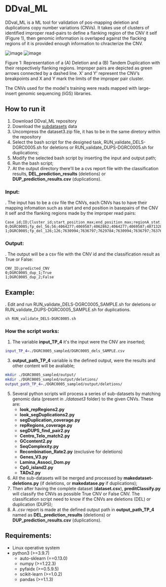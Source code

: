 # DDval_ML
DDval_ML is a ML tool for validation of pos-mapping deletion and duplications copy number variations (CNVs). It takes use of clusters of identified improper read-pairs to define a flanking region of the CNV it self (Figure 1), then genomic information is overlaped against the flacking regions of it is provided enough information to chracterize the CNV. 

![image](https://user-images.githubusercontent.com/44948470/201972334-130a94aa-25a1-41cb-b4fc-18ff0cb761c8.png)
![image](https://user-images.githubusercontent.com/44948470/201972350-422dce3d-42d7-4fc3-96f1-1c73b04da057.png)

Figure 1: Representation of a (A) Deletion and a (B) Tandem Duplication with their respectively flanking regions. Improper pairs are depicted as green arrows connected by a dashed line. X’ and Y’ represent the CNV’s breakpoints and X and Y mark the limits of the improper pair cluster.


The CNVs used for the model's training were reads mapped with large-insert genomic sequencing (liGS) libraries. 


## How to run it
1. Download DDval_ML repository
2. Download the [subdatasets](https://www.dropbox.com/s/lvbga9cnay5dwq5/dataset3.zip?dl=0) data
3. Uncompress the dataset3.zip file, it has to be in the same diretory within the repository
4. Select the bash script for the designed task, RUN_validate_DELS-DGRC0005.sh for deletions or RUN_validate_DUPS-DGRC0005.sh for duplications;
5. Modify the selected bash script by inserting the input and output path;
6. Run the bash script;
7. At the output directory there'll be a cvs report file with the classification results, **DEL_prediction_results** (deletions) or **DUP_prediction_results.csv** (duplications).


### Input:
. The input has to be a csv file the CNVs, each CNVs has to have their mapping infomation such as start and end position in basepairs of the CNV it self and the flanking regions made by the improper read pairs:
```
Case_id;ID;Cluster_id;start_position_max;end_position_max;regionA_stat;regionA_end;regionB_stat;regionB_end;chr_A;chr_B;libraries;A_size;B_size
0;DGRC0005;fp_del_56;56;4064277;4069587;4062862;4064277;4069587;4071328;1;1;liGS;1415;1741
1;DGRC0005;fp_del_126;126;7630994;7636797;7629784;7630994;7636797;7637618;1;1;liGS;1210;821

```
### Output:
. The output will be a csv file with the CNV id and the classification result as True or False:
```
CNV_ID;predicted_CNV
0;DGRC0005_dup_1;True
1;DGRC0005_dup_2;False

```

## Example:
. Edit and run RUN_validate_DELS-DGRC0005_SAMPLE.sh for deletions or RUN_validate_DUPS-DGRC0005_SAMPLE.sh for duplications.
```
sh RUN_validate_DELS-DGRC0005.sh 
```
### How the script works:
1. The variable **input_TP_4** it's the input were the CNV are inserted;
```bash
input_TP_4=./DGRC0005_sampled/DGRC0005_dels_SAMPLE.csv
```
3. **output_path_TP_4** variable is the defined output, were the results and other content will be avaliable;
```bash
mkdir ./DGRC0005_sampled/output/
mkdir ./DGRC0005_sampled/output/deletions/
output_path_TP_4=./DGRC0005_sampled/output/deletions/
```
5. Several python scripts will process a series of sub-datasets by matching genomic data (present in *./dataset3* folder) to the given CNVs. These are: 
	 - **look_repRegions2.py**
	 - **look_segDuplications2.py**
	 - **segDuplication_coverage.py**
	 - **repRegions_coverage.py**
	 - **segDUPS_find_pair2.py**
	 - **Centro_Telo_match2.py**
	 - **GCcontent2.py**
	 - **SeqComplexity.py**
	 - **Recombination_Rate2.py** (exclusive for deletions)
	 - **Genes_V3.py**
	 - **Lamina_Associ_Dom.py**
	 - **CpG_island2.py**
	 - **TADs2.py**
6. All the sub-datasets will be merged and processed by **makedataset-deletions.py** (if deletions, or **makedatase.py** if duplications);
7. Then after having the complete dataset (**dataset.csv**), **preditClassify.py** will classify the CNVs as possible True CNV or False CNV. The classification script need to know if the CNVs are deletions (DEL) or duplication (DUPS);
8. A *.csv* report is made at the defined output path in **output_path_TP_4** named as **DEL_prediction_results** (deletions) or **DUP_prediction_results.csv** (duplications).
  
 ## Requirements:
 - Linux operative system
 - python3  (>=3.9.7)
   - auto-sklearn (==0.13.0) 
   - numpy (>=1.22.3)
   - pyfaidx (>=0.5.9.5)
   - scikit-learn (>=1.0.2)
   - pandas (>=1.1.3)
 
